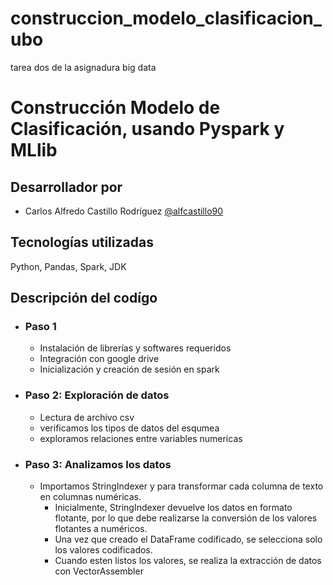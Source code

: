 # construccion_modelo_clasificacion_ubo
tarea dos de la asignadura big data


# Construcción Modelo de Clasificación, usando Pyspark y MLlib

## Desarrollador por

- Carlos Alfredo Castillo Rodríguez [@alfcastillo90](https://www.github.com/alfcastillo90)


## Tecnologías utilizadas

Python, Pandas, Spark, JDK



## Descripción del codígo

- ### Paso 1
    - Instalación de librerías y softwares requeridos
    - Integración con google drive
    - Inicialización y creación de sesión en spark
- ### Paso 2: Exploración de datos
    - Lectura de archivo csv
    - verificamos los tipos de datos del esqumea
    - exploramos relaciones entre variables numericas  
- ### Paso 3: Analizamos los datos
    - Importamos StringIndexer y para transformar cada columna de texto en columnas numéricas. 
        - Inicialmente, StringIndexer devuelve los datos en formato flotante, por lo que debe realizarse la conversión de los valores flotantes a numéricos. 
        - Una vez que creado el DataFrame codificado, se selecciona solo los valores codificados.
        - Cuando esten listos los valores, se realiza la extracción de datos con VectorAssembler
